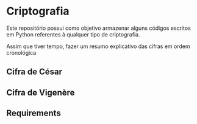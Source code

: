 # Criptografia

Este repositório possui como objetivo armazenar alguns códigos escritos em Python referentes à qualquer tipo de criptografia.

Assim que tiver tempo, fazer um resumo explicativo das cifras em ordem cronológica

## Cifra de César

## Cifra de Vigenère

## Requirements